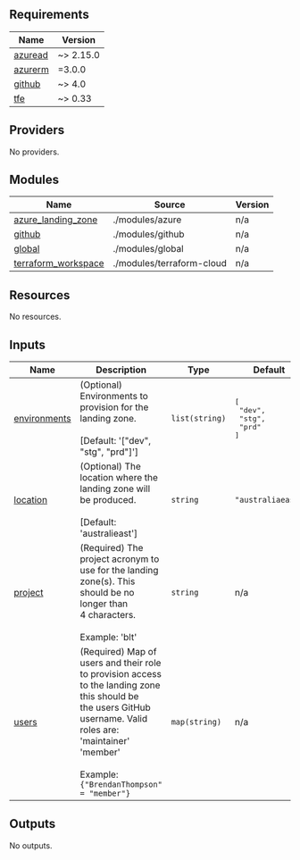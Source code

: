 ## Requirements

| Name | Version |
|------|---------|
| <a name="requirement_azuread"></a> [azuread](#requirement\_azuread) | ~> 2.15.0 |
| <a name="requirement_azurerm"></a> [azurerm](#requirement\_azurerm) | =3.0.0 |
| <a name="requirement_github"></a> [github](#requirement\_github) | ~> 4.0 |
| <a name="requirement_tfe"></a> [tfe](#requirement\_tfe) | ~> 0.33 |

## Providers

No providers.

## Modules

| Name | Source | Version |
|------|--------|---------|
| <a name="module_azure_landing_zone"></a> [azure\_landing\_zone](#module\_azure\_landing\_zone) | ./modules/azure | n/a |
| <a name="module_github"></a> [github](#module\_github) | ./modules/github | n/a |
| <a name="module_global"></a> [global](#module\_global) | ./modules/global | n/a |
| <a name="module_terraform_workspace"></a> [terraform\_workspace](#module\_terraform\_workspace) | ./modules/terraform-cloud | n/a |

## Resources

No resources.

## Inputs

| Name | Description | Type | Default | Required |
|------|-------------|------|---------|:--------:|
| <a name="input_environments"></a> [environments](#input\_environments) | (Optional)  Environments to provision for the landing zone.<br><br>    [Default: '["dev", "stg", "prd"]'] | `list(string)` | <pre>[<br>  "dev",<br>  "stg",<br>  "prd"<br>]</pre> | no |
| <a name="input_location"></a> [location](#input\_location) | (Optional)  The location where the landing zone will be produced.<br><br>    [Default: 'australieast'] | `string` | `"australiaeast"` | no |
| <a name="input_project"></a> [project](#input\_project) | (Required)  The project acronym to use for the landing zone(s). This should be no longer than<br>    4 characters.<br><br>    Example: 'blt' | `string` | n/a | yes |
| <a name="input_users"></a> [users](#input\_users) | (Required)  Map of users and their role to provision access to the landing zone this should be<br>    the users GitHub username. Valid roles are:<br>      'maintainer'<br>      'member'<br><br>    Example: `{"BrendanThompson" = "member"}` | `map(string)` | n/a | yes |

## Outputs

No outputs.
